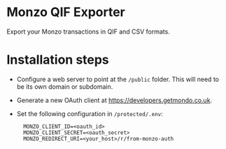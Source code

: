 # Monzo QIF Exporter

Export your Monzo transactions in QIF and CSV formats.

# Installation steps

* Configure a web server to point at the `/public` folder. This will need to be its own domain or subdomain.
* Generate a new OAuth client at https://developers.getmondo.co.uk.
* Set the following configuration in `/protected/.env`:

        MONZO_CLIENT_ID=<oauth_id>
        MONZO_CLIENT_SECRET=<oauth_secret>
        MONZO_REDIRECT_URI=<your_host>/r/from-monzo-auth
